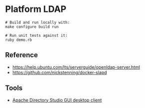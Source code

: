 # Platform LDAP

    # Build and run locally with:
    make configure build run

    # Run unit tests against it:
    ruby demo.rb

## Reference

  * https://help.ubuntu.com/lts/serverguide/openldap-server.html
  * https://github.com/nickstenning/docker-slapd

## Tools

  * [Apache Directory Studio GUI desktop client](https://directory.apache.org/studio/downloads.html)